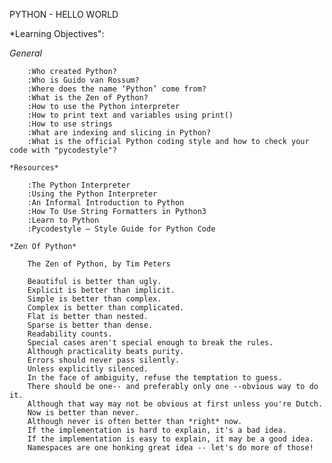 PYTHON - HELLO WORLD

*Learning Objectives":


*General*

		:Who created Python?
		:Who is Guido van Rossum?
		:Where does the name ‘Python’ come from?
		:What is the Zen of Python?
		:How to use the Python interpreter
		:How to print text and variables using print()
		:How to use strings
		:What are indexing and slicing in Python?
		:What is the official Python coding style and how to check your code with "pycodestyle"?

	*Resources*

		:The Python Interpreter
		:Using the Python Interpreter
		:An Informal Introduction to Python
		:How To Use String Formatters in Python3
		:Learn to Python
		:Pycodestyle – Style Guide for Python Code

	*Zen Of Python*

		The Zen of Python, by Tim Peters

		Beautiful is better than ugly.
		Explicit is better than implicit.
		Simple is better than complex.
		Complex is better than complicated.
		Flat is better than nested.
		Sparse is better than dense.
		Readability counts.
		Special cases aren't special enough to break the rules.
		Although practicality beats purity.
		Errors should never pass silently.
		Unless explicitly silenced.
		In the face of ambiguity, refuse the temptation to guess.
		There should be one-- and preferably only one --obvious way to do it.
		Although that way may not be obvious at first unless you're Dutch.
		Now is better than never.
		Although never is often better than *right* now.
		If the implementation is hard to explain, it's a bad idea.
		If the implementation is easy to explain, it may be a good idea.
		Namespaces are one honking great idea -- let's do more of those!
